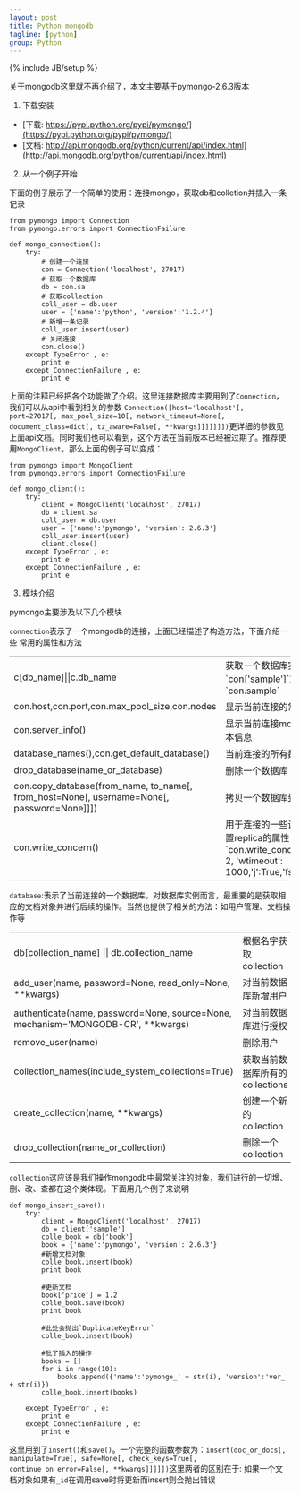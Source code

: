 ```yaml
---
layout: post
title: Python mongodb
tagline: [python] 
group: Python
---
```

{% include JB/setup %}

关于mongodb这里就不再介绍了，本文主要基于pymongo-2.6.3版本

1. 下载安装

- [下载: https://pypi.python.org/pypi/pymongo/](https://pypi.python.org/pypi/pymongo/)
- [文档: http://api.mongodb.org/python/current/api/index.html](http://api.mongodb.org/python/current/api/index.html)

2. 从一个例子开始

下面的例子展示了一个简单的使用：连接mongo，获取db和colletion并插入一条记录

	from pymongo import Connection
	from pymongo.errors import ConnectionFailure
	
	def mongo_connection():
		try:
			# 创建一个连接
			con = Connection('localhost', 27017)
			# 获取一个数据库
			db = con.sa
			# 获取collection
			coll_user = db.user
			user = {'name':'python', 'version':'1.2.4'}
			# 新增一条记录
			coll_user.insert(user)
			# 关闭连接
			con.close()
		except TypeError , e:
			print e
		except ConnectionFailure , e:
			print e

上面的注释已经把各个功能做了介绍。这里连接数据库主要用到了`Connection`，我们可以从api中看到相关的参数
`Connection([host='localhost'[, port=27017[, max_pool_size=10[, network_timeout=None[, document_class=dict[, tz_aware=False[, **kwargs]]]]]]])`更详细的参数见上面api文档。同时我们也可以看到，这个方法在当前版本已经被过期了。推荐使用`MongoClient`。那么上面的例子可以变成：

	from pymongo import MongoClient
	from pymongo.errors import ConnectionFailure
	
	def mongo_client():
		try:
			client = MongoClient('localhost', 27017)
			db = client.sa
			coll_user = db.user
			user = {'name':'pymongo', 'version':'2.6.3'}
			coll_user.insert(user)
			client.close()
		except TypeError , e:
			print e
		except ConnectionFailure , e:
			print e
		
3. 模块介绍

pymongo主要涉及以下几个模块

`connection`表示了一个mongodb的连接，上面已经描述了构造方法，下面介绍一些 常用的属性和方法
<table  class="table table-striped table-bordered">
<tr><td>c[db_name]||c.db_name</td><td>获取一个数据库实例,如`con['sample']`或者`con.sample`</td></tr>
<tr><td>con.host,con.port,con.max_pool_size,con.nodes</td><td>显示当前连接的常见属性</td></tr>
<tr><td>con.server_info()</td><td>显示当前连接mongodb的基本信息</td></tr>
<tr><td>database_names(),con.get_default_database()</td><td>当前连接的所有数据库名称</td></tr>
<tr><td>drop_database(name_or_database)</td><td>删除一个数据库</td></tr>
<tr><td>con.copy_database(from_name, to_name[, from_host=None[, username=None[, password=None]]])</td><td>拷贝一个数据库到另一个</td></tr>
<tr><td>con.write_concern()</td><td>用于连接的一些设置，可设置replica的属性：`con.write_concern = {'w': 2, 'wtimeout': 1000,'j':True,'fsync':True}`</td></tr>
</table>

`database`:表示了当前连接的一个数据库。对数据库实例而言，最重要的是获取相应的文档对象并进行后续的操作。当然也提供了相关的方法：如用户管理、文档操作等

<table  class="table table-striped table-bordered">
<tr><td>db[collection_name] || db.collection_name</td><td>根据名字获取collection</td></tr>
<tr><td>add_user(name, password=None, read_only=None, **kwargs)</td><td>对当前数据库新增用户</td></tr>
<tr><td>authenticate(name, password=None, source=None, mechanism='MONGODB-CR', **kwargs)</td><td>对当前数据库进行授权</td></tr>
<tr><td>remove_user(name)</td><td>删除用户</td></tr>
<tr><td>collection_names(include_system_collections=True)</td><td>获取当前数据库所有的collections</td></tr>
<tr><td>create_collection(name, **kwargs)</td><td>创建一个新的collection</td></tr>
<tr><td>drop_collection(name_or_collection)</td><td>删除一个collection</td></tr>
</table>

`collection`这应该是我们操作mongodb中最常关注的对象，我们进行的一切增、删、改、查都在这个类体现。下面用几个例子来说明

	def mongo_insert_save():
		try:
			client = MongoClient('localhost', 27017)
			db = client['sample']
			colle_book = db['book']
			book = {'name':'pymongo', 'version':'2.6.3'}
			#新增文档对象
			colle_book.insert(book)
			print book
			
			#更新文档
			book['price'] = 1.2
			colle_book.save(book)
			print book
			
			#此处会抛出`DuplicateKeyError`
			colle_book.insert(book)
			
			#批了插入的操作
			books = []
			for i in range(10):
				books.append({'name':'pymongo_' + str(i), 'version':'ver_' + str(i)})
			colle_book.insert(books)  

		except TypeError , e:
			print e
		except ConnectionFailure , e:
			print e 

这里用到了`insert()`和`save()`。一个完整的函数参数为：`insert(doc_or_docs[, manipulate=True[, safe=None[, check_keys=True[, continue_on_error=False[, **kwargs]]]]])`这里两者的区别在于:
如果一个文档对象如果有`_id`在调用save时将更新而insert则会抛出错误





